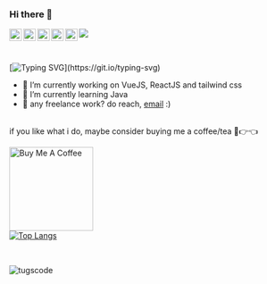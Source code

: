 ### Hi there 👋
<a href="https://www.facebook.com/tugserdenetugsuu/">
  <img align="left" alt="Tugsuu's Instagram" width="22px" src="https://img.icons8.com/color/48/000000/facebook-new.png" />
</a>
<a href="https://www.instagram.com/tugserdenetugsuu/">
  <img align="left" alt="Tugsuu's Instagram" width="22px" src="https://raw.githubusercontent.com/hussainweb/hussainweb/main/icons/instagram.png" />
</a>
<a href="https://discord.gg/FN5ka4U3">
  <img align="left" alt="Tugsuu's Discord" width="22px" src="https://raw.githubusercontent.com/peterthehan/peterthehan/master/assets/discord.svg" />
</a>
<a href="https://twitter.com/tugserdenetugs">
  <img align="left" alt="Tugs-Erdene | Twitter" width="22px" src="https://raw.githubusercontent.com/peterthehan/peterthehan/master/assets/twitter.svg" />
</a>
<a href="https://www.linkedin.com/in/tugs-erdene-otgonbat-95b470107/">
  <img align="left" alt="Tugsuu's LinkedIN" width="22px" src="https://raw.githubusercontent.com/peterthehan/peterthehan/master/assets/linkedin.svg" />
</a>

![](https://visitor-badge.glitch.me/badge?page_id=tugscode)

<br />


[![Typing SVG](https://readme-typing-svg.herokuapp.com?font=Fira+Code&duration=2500&pause=1000&width=435&lines=I'm+Tugs-Erdene;Fullstack+developer+since+2021.)](https://git.io/typing-svg)
- 🔭 I’m currently working on VueJS, ReactJS and tailwind css
- 🌱 I’m currently learning Java
- 💼 any freelance work? do reach, [email](mailto:tugserdene.otgonbat@gmail.com) :)

<!--
**tugscode/tugscode** is a ✨ _special_ ✨ repository because its `README.md` (this file) appears on your GitHub profile.

Here are some ideas to get you started:

- 🔭 I’m currently working on ...Unitel
- 🌱 I’m currently learning Software development
- 👯 I’m looking to collaborate on ...
- 🤔 I’m looking for help with ...
- 💬 Ask me about ...
- 📫 How to reach me: ...
- 😄 Pronouns: ...
- ⚡ Fun fact: ...
-->
<br />
if you like what i do, maybe consider buying me a coffee/tea 🥺👉👈

<a href="https://www.buymeacoffee.com/tugscode" target="_blank"><img src="https://cdn.buymeacoffee.com/buttons/v2/default-red.png" alt="Buy Me A Coffee" width="150" ></a>
<br />
[![Top Langs](https://github-readme-stats.vercel.app/api/top-langs/?username=tugscode)](https://github.com/tugscode/github-readme-stats)

<br />

<p> <img src="https://github-readme-stats.vercel.app/api?username=tugscode&show_icons=true&theme=gotham" alt="tugscode" />

